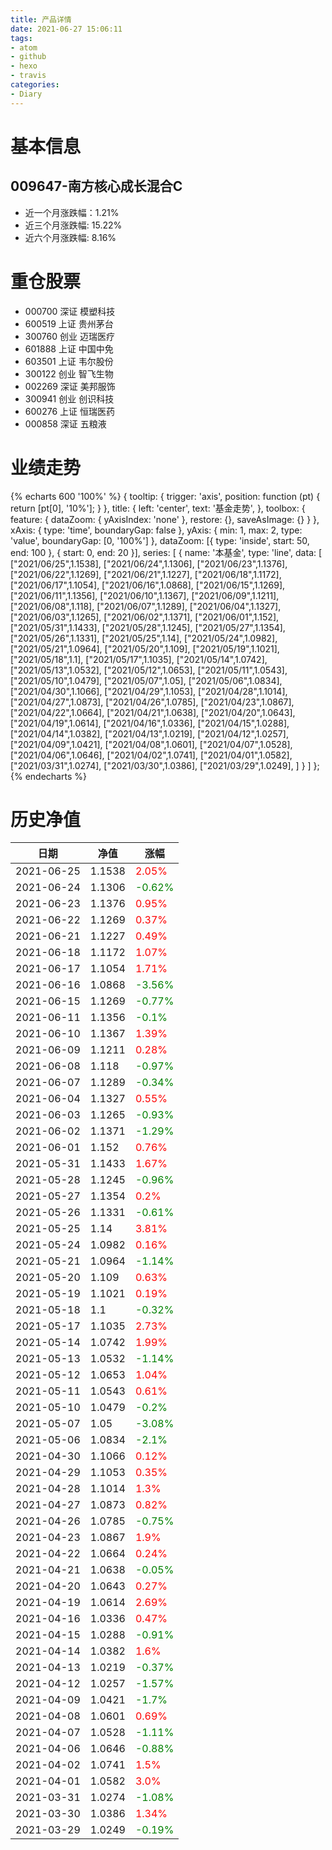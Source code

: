 ```yaml
---
title: 产品详情
date: 2021-06-27 15:06:11
tags:
- atom
- github
- hexo
- travis
categories:
- Diary
---
```


# 基本信息
## 009647-南方核心成长混合C
- 近一个月涨跌幅：1.21%
- 近三个月涨跌幅: 15.22%
- 近六个月涨跌幅: 8.16%

# 重仓股票
- 000700 深证 模塑科技
- 600519 上证 贵州茅台
- 300760 创业 迈瑞医疗
- 601888 上证 中国中免
- 603501 上证 韦尔股份
- 300122 创业 智飞生物
- 002269 深证 美邦服饰
- 300941 创业 创识科技
- 600276 上证 恒瑞医药
- 000858 深证 五粮液
# 业绩走势

{% echarts 600 '100%' %}
{
  tooltip: {
        trigger: 'axis',
        position: function (pt) {
            return [pt[0], '10%'];
        }
    },
    title: {
        left: 'center',
        text: '基金走势',
    },
    toolbox: {
        feature: {
            dataZoom: {
                yAxisIndex: 'none'
            },
            restore: {},
            saveAsImage: {}
        }
    },
    xAxis: {
        type: 'time',
        boundaryGap: false
    },
    yAxis: {
        min: 1,
        max: 2,
        type: 'value',
        boundaryGap: [0, '100%']
    },
    dataZoom: [{
        type: 'inside',
        start: 50,
        end: 100
    }, {
        start: 0,
        end: 20
    }],
    series: [
        {
            name: '本基金',
            type: 'line',
            data: [
["2021/06/25",1.1538],
["2021/06/24",1.1306],
["2021/06/23",1.1376],
["2021/06/22",1.1269],
["2021/06/21",1.1227],
["2021/06/18",1.1172],
["2021/06/17",1.1054],
["2021/06/16",1.0868],
["2021/06/15",1.1269],
["2021/06/11",1.1356],
["2021/06/10",1.1367],
["2021/06/09",1.1211],
["2021/06/08",1.118],
["2021/06/07",1.1289],
["2021/06/04",1.1327],
["2021/06/03",1.1265],
["2021/06/02",1.1371],
["2021/06/01",1.152],
["2021/05/31",1.1433],
["2021/05/28",1.1245],
["2021/05/27",1.1354],
["2021/05/26",1.1331],
["2021/05/25",1.14],
["2021/05/24",1.0982],
["2021/05/21",1.0964],
["2021/05/20",1.109],
["2021/05/19",1.1021],
["2021/05/18",1.1],
["2021/05/17",1.1035],
["2021/05/14",1.0742],
["2021/05/13",1.0532],
["2021/05/12",1.0653],
["2021/05/11",1.0543],
["2021/05/10",1.0479],
["2021/05/07",1.05],
["2021/05/06",1.0834],
["2021/04/30",1.1066],
["2021/04/29",1.1053],
["2021/04/28",1.1014],
["2021/04/27",1.0873],
["2021/04/26",1.0785],
["2021/04/23",1.0867],
["2021/04/22",1.0664],
["2021/04/21",1.0638],
["2021/04/20",1.0643],
["2021/04/19",1.0614],
["2021/04/16",1.0336],
["2021/04/15",1.0288],
["2021/04/14",1.0382],
["2021/04/13",1.0219],
["2021/04/12",1.0257],
["2021/04/09",1.0421],
["2021/04/08",1.0601],
["2021/04/07",1.0528],
["2021/04/06",1.0646],
["2021/04/02",1.0741],
["2021/04/01",1.0582],
["2021/03/31",1.0274],
["2021/03/30",1.0386],
["2021/03/29",1.0249],
]
        }
    ]
};
{% endecharts %}

# 历史净值

| 日期 | 净值 | 涨幅 |
| --- | --- | --- |
|2021-06-25|1.1538|<font color=red>2.05%</font>|
|2021-06-24|1.1306|<font color=green>-0.62%</font>|
|2021-06-23|1.1376|<font color=red>0.95%</font>|
|2021-06-22|1.1269|<font color=red>0.37%</font>|
|2021-06-21|1.1227|<font color=red>0.49%</font>|
|2021-06-18|1.1172|<font color=red>1.07%</font>|
|2021-06-17|1.1054|<font color=red>1.71%</font>|
|2021-06-16|1.0868|<font color=green>-3.56%</font>|
|2021-06-15|1.1269|<font color=green>-0.77%</font>|
|2021-06-11|1.1356|<font color=green>-0.1%</font>|
|2021-06-10|1.1367|<font color=red>1.39%</font>|
|2021-06-09|1.1211|<font color=red>0.28%</font>|
|2021-06-08|1.118|<font color=green>-0.97%</font>|
|2021-06-07|1.1289|<font color=green>-0.34%</font>|
|2021-06-04|1.1327|<font color=red>0.55%</font>|
|2021-06-03|1.1265|<font color=green>-0.93%</font>|
|2021-06-02|1.1371|<font color=green>-1.29%</font>|
|2021-06-01|1.152|<font color=red>0.76%</font>|
|2021-05-31|1.1433|<font color=red>1.67%</font>|
|2021-05-28|1.1245|<font color=green>-0.96%</font>|
|2021-05-27|1.1354|<font color=red>0.2%</font>|
|2021-05-26|1.1331|<font color=green>-0.61%</font>|
|2021-05-25|1.14|<font color=red>3.81%</font>|
|2021-05-24|1.0982|<font color=red>0.16%</font>|
|2021-05-21|1.0964|<font color=green>-1.14%</font>|
|2021-05-20|1.109|<font color=red>0.63%</font>|
|2021-05-19|1.1021|<font color=red>0.19%</font>|
|2021-05-18|1.1|<font color=green>-0.32%</font>|
|2021-05-17|1.1035|<font color=red>2.73%</font>|
|2021-05-14|1.0742|<font color=red>1.99%</font>|
|2021-05-13|1.0532|<font color=green>-1.14%</font>|
|2021-05-12|1.0653|<font color=red>1.04%</font>|
|2021-05-11|1.0543|<font color=red>0.61%</font>|
|2021-05-10|1.0479|<font color=green>-0.2%</font>|
|2021-05-07|1.05|<font color=green>-3.08%</font>|
|2021-05-06|1.0834|<font color=green>-2.1%</font>|
|2021-04-30|1.1066|<font color=red>0.12%</font>|
|2021-04-29|1.1053|<font color=red>0.35%</font>|
|2021-04-28|1.1014|<font color=red>1.3%</font>|
|2021-04-27|1.0873|<font color=red>0.82%</font>|
|2021-04-26|1.0785|<font color=green>-0.75%</font>|
|2021-04-23|1.0867|<font color=red>1.9%</font>|
|2021-04-22|1.0664|<font color=red>0.24%</font>|
|2021-04-21|1.0638|<font color=green>-0.05%</font>|
|2021-04-20|1.0643|<font color=red>0.27%</font>|
|2021-04-19|1.0614|<font color=red>2.69%</font>|
|2021-04-16|1.0336|<font color=red>0.47%</font>|
|2021-04-15|1.0288|<font color=green>-0.91%</font>|
|2021-04-14|1.0382|<font color=red>1.6%</font>|
|2021-04-13|1.0219|<font color=green>-0.37%</font>|
|2021-04-12|1.0257|<font color=green>-1.57%</font>|
|2021-04-09|1.0421|<font color=green>-1.7%</font>|
|2021-04-08|1.0601|<font color=red>0.69%</font>|
|2021-04-07|1.0528|<font color=green>-1.11%</font>|
|2021-04-06|1.0646|<font color=green>-0.88%</font>|
|2021-04-02|1.0741|<font color=red>1.5%</font>|
|2021-04-01|1.0582|<font color=red>3.0%</font>|
|2021-03-31|1.0274|<font color=green>-1.08%</font>|
|2021-03-30|1.0386|<font color=red>1.34%</font>|
|2021-03-29|1.0249|<font color=green>-0.19%</font>|

